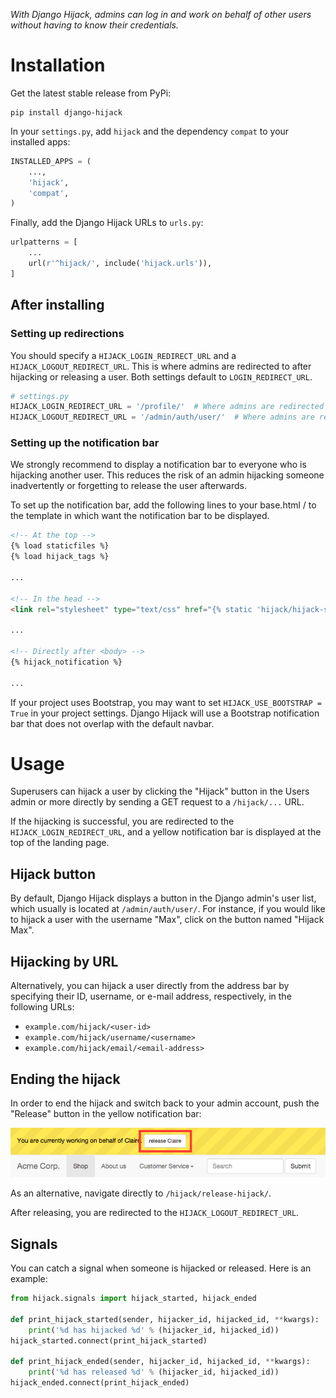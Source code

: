 *With Django Hijack, admins can log in and work on behalf of other users without having to know their credentials.*

# Installation

Get the latest stable release from PyPi:

    pip install django-hijack

In your ``settings.py``, add ``hijack`` and the dependency `compat` to your installed apps:

```python
INSTALLED_APPS = (
    ...,
    'hijack',
    'compat',
)
```

Finally, add the Django Hijack URLs to ``urls.py``:

```python
urlpatterns = [
    ...
    url(r'^hijack/', include('hijack.urls')),
]
```

## After installing

### Setting up redirections
You should specify a `HIJACK_LOGIN_REDIRECT_URL` and a `HIJACK_LOGOUT_REDIRECT_URL`. 
This is where admins are redirected to after hijacking or releasing a user. 
Both settings default to `LOGIN_REDIRECT_URL`.

```python
# settings.py
HIJACK_LOGIN_REDIRECT_URL = '/profile/'  # Where admins are redirected to after hijacking a user
HIJACK_LOGOUT_REDIRECT_URL = '/admin/auth/user/'  # Where admins are redirected to after releasing a user
```

### Setting up the notification bar
We strongly recommend to display a notification bar to everyone who is hijacking another user.
This reduces the risk of an admin hijacking someone inadvertently or forgetting to release the user afterwards.

To set up the notification bar, add the following lines to your base.html / to the template in which want the notification bar to be displayed.

```html
<!-- At the top -->
{% load staticfiles %}
{% load hijack_tags %}

...

<!-- In the head -->
<link rel="stylesheet" type="text/css" href="{% static 'hijack/hijack-styles.css' %}" />

...

<!-- Directly after <body> -->
{% hijack_notification %}

...
```

If your project uses Bootstrap, you may want to set `HIJACK_USE_BOOTSTRAP = True` in your project settings.
Django Hijack will use a Bootstrap notification bar that does not overlap with the default navbar.

# Usage

Superusers can hijack a user by clicking the "Hijack" button in the Users admin or more directly by sending a GET request to a `/hijack/...` URL.

If the hijacking is successful, you are redirected to the `HIJACK_LOGIN_REDIRECT_URL`, 
and a yellow notification bar is displayed at the top of the landing page.

## Hijack button

By default, Django Hijack displays a button in the Django admin's user list, which usually is located at `/admin/auth/user/`. 
For instance, if you would like to hijack a user with the username "Max", click on the button named "Hijack Max".

## Hijacking by URL
Alternatively, you can hijack a user directly from the address bar by specifying their ID, username, or e-mail address, respectively, in the following URLs:

* `example.com/hijack/<user-id>` 
* `example.com/hijack/username/<username>`
* `example.com/hijack/email/<email-address>`

## Ending the hijack
In order to end the hijack and switch back to your admin account, push the "Release" button in the yellow notification bar:

![Screenshot of the release button in the notification bar](release-button.png)

As an alternative, navigate directly to `/hijack/release-hijack/`.

After releasing, you are redirected to the `HIJACK_LOGOUT_REDIRECT_URL`.

## Signals
You can catch a signal when someone is hijacked or released. Here is an example:

```python
from hijack.signals import hijack_started, hijack_ended

def print_hijack_started(sender, hijacker_id, hijacked_id, **kwargs):
    print('%d has hijacked %d' % (hijacker_id, hijacked_id))
hijack_started.connect(print_hijack_started)
    
def print_hijack_ended(sender, hijacker_id, hijacked_id, **kwargs):
    print('%d has released %d' % (hijacker_id, hijacked_id))
hijack_ended.connect(print_hijack_ended)
```